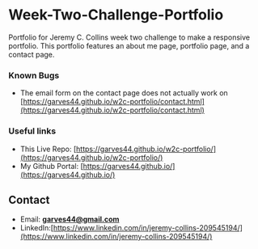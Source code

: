 # Week-Two-Challenge-Portfolio 

Portfolio for Jeremy C. Collins week two challenge to make a responsive portfolio. This portfolio features an about me page, portfolio page, and a contact page.

### Known Bugs
* The email form on the contact page does not actually work on [https://garves44.github.io/w2c-portfolio/contact.html](https://garves44.github.io/w2c-portfolio/contact.html)

### Useful links
* This Live Repo: [https://garves44.github.io/w2c-portfolio/](https://garves44.github.io/w2c-portfolio/)
* My Github Portal: [https://garves44.github.io/](https://garves44.github.io/)

## Contact
* Email: **garves44@gmail.com**
* LinkedIn:[https://www.linkedin.com/in/jeremy-collins-209545194/](https://www.linkedin.com/in/jeremy-collins-209545194/) 
